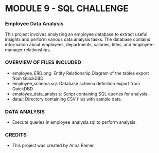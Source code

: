 # MODULE 9 - SQL CHALLENGE 

### Employee Data Analysis
This project involves analyzing an employee database to extract useful insights and perform various data analysis tasks. The database contains information about employees, departments, salaries, titles, and employee-manager relationships.

### OVERVIEW OF FILES INCLUDED
- employee_ERD.png: Entity Relationship Diagram of the tables export from QuickDBD
- employee_schema.sql: Database schema definition export from QuickDBD
- employee_data_analysis: Script containing SQL queries for analysis.
- data/: Directory containing CSV files with sample data.

### DATA ANALYSIS
- Execute queries in employee_analysis.sql to perform analysis.

### CREDITS
- This project was created by Anna Ramer.
